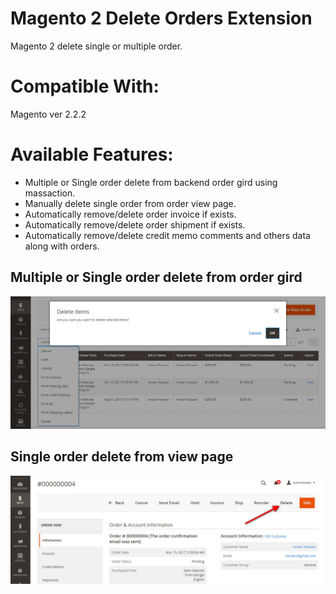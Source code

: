 # Magento 2 Delete Orders Extension
Magento 2 delete single or multiple order.

# Compatible With:
Magento ver 2.2.2

# Available Features:
* Multiple or Single order delete from backend order gird using massaction.
* Manually delete single order from order view page.
* Automatically remove/delete order invoice if exists.
* Automatically remove/delete order shipment if exists.
* Automatically remove/delete credit memo comments and others data along with orders.

## Multiple or Single order delete from order gird
[![massaction](massaction.jpg)](/uri)

## Single order delete from view page
[![massaction](dofview.jpg)](/uri)
